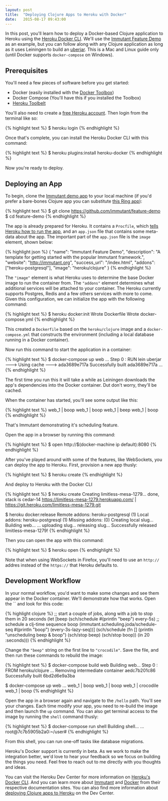 ```yaml
---
layout: post
title:  "Deploying Clojure Apps to Heroku with Docker"
date:   2015-08-17 09:43:00
---
```


In this post, you'll learn how to deploy a Docker-based Clojure application to Heroku using the [Heroku Docker CLI](https://devcenter.heroku.com/articles/docker). We'll use the [Immutant Feature Demo](https://github.com/immutant/feature-demo) as an example, but you can follow along with any Clojure application as long as it uses Leiningen to build an [uberjar](https://github.com/technomancy/leiningen/blob/master/doc/TUTORIAL.md#uberjar). This is a Mac and Linux guide only (until Docker supports `docker-compose` on Windows).

## Prerequisites

You'll need a few pieces of software before you get started:

* Docker (easily installed with the [Docker Toolbox](https://www.docker.com/toolbox))
* Docker Compose (You'll have this if you installed the Toolbox)
* [Heroku Toolbelt](https://toolbelt.heroku.com/)

You'll also need to create a [free Heroku account](http://heroku.com/). Then login from the terminal like so:

{% highlight text %}
$ heroku login
{% endhighlight %}

Once that's complete, you can install the Heroku Docker CLI with this command:

{% highlight text %}
$ heroku plugins:install heroku-docker
{% endhighlight %}

Now you're ready to deploy.

## Deploying an App

To begin, clone the [Immutant demo app](https://github.com/immutant/feature-demo) to your local machine
(if you'd prefer a bare-bones Clojure app you can substitute [this Ring app](https://github.com/heroku/clojure-getting-started)):

{% highlight text %}
$ git clone https://github.com/immutant/feature-demo
$ cd feature-demo
{% endhighlight %}

The app is already prepared for Heroku. It contains a `Procfile`, which [tells Heroku how to run the app](https://devcenter.heroku.com/articles/procfile), and an `app.json` file that contains some meta-data about the app. The important part of the `app.json` file is the `image` element, shown below:

{% highlight json %}
{
  "name": "Immutant Feature Demo",
  "description": "A template for getting started with the popular Immutant framework.",
  "website": "http://immutant.org",
  "success_url": "/index.html",
  "addons": ["heroku-postgresql"],
  "image": "heroku/clojure"
}
{% endhighlight %}

The `"image"` element is what Heroku uses to determine the base Docker image to run the container from.
The `"addons"` element determines what additional services will be attached to your container. The Heroku
currently supports Postgres, Redis and a few others services with more to come.
Given this configuration, we can initialize the app with the following command:

{% highlight text %}
$ heroku docker:init
Wrote Dockerfile
Wrote docker-compose.yml
{% endhighlight %}

This created a `Dockerfile` based on the `heroku/clojure` image and a `docker-compose.yml` that constructs the environment (including a local database running in a Docker container).

Now run this command to start the application in a container:


{% highlight text %}
$ docker-compose up web
...
Step 0 : RUN lein uberjar
 ---> Using cache
 ---> ada3689e717a
Successfully built ada3689e717a
...
{% endhighlight %}

The first time you run this it will take a while as Leiningen downloads the app's dependencies into the Docker container. Dut don't worry, they'll be cached.

When the container has started, you'll see some output like this:

{% highlight text %}
web_1              | boop
web_1              | boop
web_1              | beep
web_1              | boop
{% endhighlight %}

That's Immutant demonstrating it's scheduling feature.

Open the app in a browser by running this command:

{% highlight text %}
$ open http://$(docker-machine ip default):8080
{% endhighlight %}

After you've played around with some of the features, like WebSockets, you can deploy the app to Heroku. First, provision a new app thusly:

{% highlight text %}
$ heroku create
{% endhighlight %}

And deploy to Heroku with the Docker CLI

{% highlight text %}
$ heroku create
Creating limitless-mesa-1279... done, stack is cedar-14
https://limitless-mesa-1279.herokuapp.com/ | https://git.heroku.com/limitless-mesa-1279.git

$ heroku docker:release
Remote addons: heroku-postgresql (1)
Local addons: heroku-postgresql (1)
Missing addons:  (0)
Creating local slug...
Building web...
...
uploading slug...
releasing slug...
Successfully released limitless-mesa-1279!
{% endhighlight %}

Then you can open the app with this command:

{% highlight text %}
$ heroku open
{% endhighlight %}

Note that when using WebSockets in Firefox, you'll need to use an `http://` addres instead of the `https://` that Heroku defaults to.

## Development Workflow

In your normal workflow, you'd want to make some changes and see them appear in the Docker container. We'll demonstrate how that works. Open the `` and look for this code:

{% highlight clojure %}
;; start a couple of jobs, along with a job to stop them in 20 seconds
(let [beep (sch/schedule #(println "beep") every-5s)
      ;; schedule a clj-time sequence
      boop (immutant.scheduling.joda/schedule-seq #(println "boop") (every-3s-lazy-seq))]
  (sch/schedule
    (fn []
      (println "unscheduling beep & boop")
      (sch/stop beep)
      (sch/stop boop))
    (in 20 :seconds)))
{% endhighlight %}

Change the `"beep"` string on the first line to `"crocodile"`.
Save the file, and then run these commands to rebuild the image:

{% highlight text %}
$ docker-compose build web
Building web...
Step 0 : FROM heroku/clojure
...
Removing intermediate container aedc7b201c86
Successfully built 6bd2d6e9a3ba

$ docker-compose up web
...
web_1              | boop
web_1              | boop
web_1              | crocodile
web_1              | boop
{% endhighlight %}

Open the app in a browser again and navigate to the `/hello` path. You'll see your changes. Each time modify your app, you need to re-build the image and then launch the `up` command. You can also get terminal access to the image by running the `shell` command thusly:

{% highlight text %}
$ docker-compose run shell
Building shell...
...
root@7c7b5905b2a0:~/user#
{% endhighlight %}

From this shell, you can run one-off tasks like database migrations.

Heroku's Docker support is currently in beta. As we work to make the integration
better, we'd love to hear your feedback so we focus on building the things you need.
Feel free to reach out to me directly with you thoughts and ideas.

You can visit the Heroku Dev Center for more information on [Heroku's Docker CLI](https://devcenter.heroku.com/articles/docker).
And you can learn more about [Immutant](http://immutant.org/) and [Docker](https://docs.docker.com/)
from their respective documentation sites. You can also find more information about
[deploying Clojure apps to Heroku](https://devcenter.heroku.com/articles/deploying-clojure) on the Dev Center.
